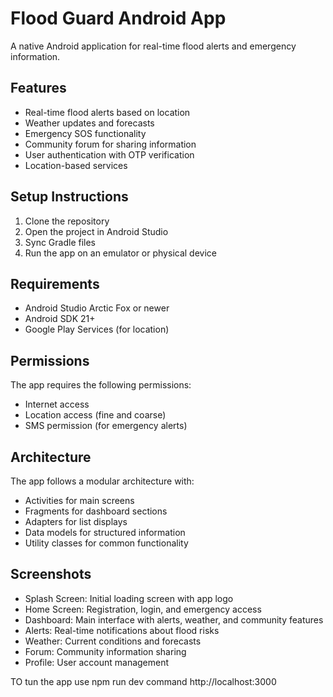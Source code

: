 # Flood Guard Android App

A native Android application for real-time flood alerts and emergency information.

## Features

- Real-time flood alerts based on location
- Weather updates and forecasts
- Emergency SOS functionality
- Community forum for sharing information
- User authentication with OTP verification
- Location-based services

## Setup Instructions

1. Clone the repository
2. Open the project in Android Studio
3. Sync Gradle files
4. Run the app on an emulator or physical device

## Requirements

- Android Studio Arctic Fox or newer
- Android SDK 21+
- Google Play Services (for location)

## Permissions

The app requires the following permissions:
- Internet access
- Location access (fine and coarse)
- SMS permission (for emergency alerts)

## Architecture

The app follows a modular architecture with:
- Activities for main screens
- Fragments for dashboard sections
- Adapters for list displays
- Data models for structured information
- Utility classes for common functionality

## Screenshots

- Splash Screen: Initial loading screen with app logo
- Home Screen: Registration, login, and emergency access
- Dashboard: Main interface with alerts, weather, and community features
- Alerts: Real-time notifications about flood risks
- Weather: Current conditions and forecasts
- Forum: Community information sharing
- Profile: User account management
 


TO tun the app use 
npm run dev command
http://localhost:3000